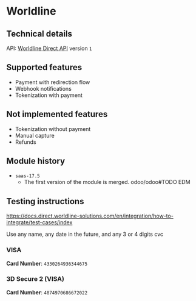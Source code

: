 # Worldline

## Technical details

API: [Worldline Direct API](https://docs.direct.worldline-solutions.com/en/api-reference)
version `1`

## Supported features

- Payment with redirection flow
- Webhook notifications
- Tokenization with payment

## Not implemented features

- Tokenization without payment
- Manual capture
- Refunds

## Module history

- `saas-17.5`
  - The first version of the module is merged. odoo/odoo#TODO EDM

## Testing instructions

https://docs.direct.worldline-solutions.com/en/integration/how-to-integrate/test-cases/index

Use any name, any date in the future, and any 3 or 4 digits cvc

### VISA

**Card Number**: `4330264936344675`


### 3D Secure 2 (VISA)

**Card Number**: `4874970686672022`
